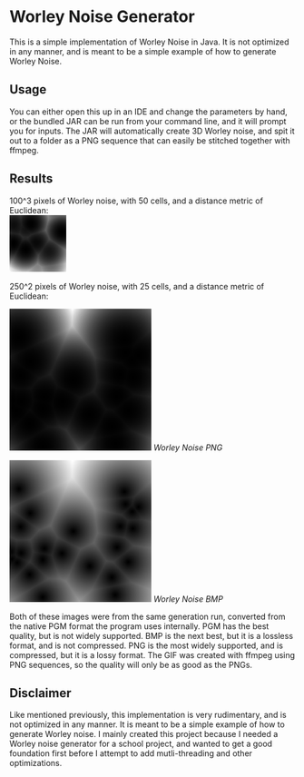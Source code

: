 # Worley Noise Generator

This is a simple implementation of Worley Noise in Java. It is not optimized in any manner, and is meant to be a simple example of how to generate Worley Noise.

## Usage

You can either open this up in an IDE and change the parameters by hand, or the bundled JAR can be run from your command line, and it will prompt you for inputs. The JAR will automatically create 3D Worley noise, and spit it out to a folder as a PNG sequence that can easily be stitched together with ffmpeg.

## Results

100^3 pixels of Worley noise, with 50 cells, and a distance metric of Euclidean:  
![Worley Noise 100 cubic pixels](output.gif)

250^2 pixels of Worley noise, with 25 cells, and a distance metric of Euclidean:

![Worley Noise 250 squared pixels png](worley.png)
*Worley Noise PNG*

![Worley Noise 250 squared pixels bitmap](worley.bmp)
*Worley Noise BMP*

Both of these images were from the same generation run, converted from the native PGM format the program uses internally. PGM has the best quality, but is not widely supported. BMP is the next best, but it is a lossless format, and is not compressed. PNG is the most widely supported, and is compressed, but it is a lossy format. The GIF was created with ffmpeg using PNG sequences, so the quality will only be as good as the PNGs.

## Disclaimer

Like mentioned previously, this implementation is very rudimentary, and is not optimized in any manner. It is meant to be a simple example of how to generate Worley noise. I mainly created this project because I needed a Worley noise generator for a school project, and wanted to get a good foundation first before I attempt to add mutli-threading and other optimizations.
